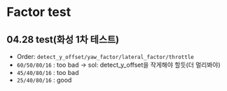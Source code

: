 # Factor test

## 04.28 test(화성 1차 테스트)
* Order: `detect_y_offset/yaw_factor/lateral_factor/throttle`
* `60/50/80/16` : too bad -> sol: detect_y_offset을 작게해야 할듯(더 멀리봐야)
* `45/40/80/16` : too bad
* `25/40/80/16` : good 
